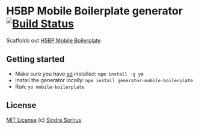 # H5BP Mobile Boilerplate generator [![Build Status](https://secure.travis-ci.org/sindresorhus/generator-mobile-boilerplate.png?branch=master)](http://travis-ci.org/sindresorhus/generator-mobile-boilerplate)

Scaffolds out [H5BP Mobile Boilerplate](http://html5boilerplate.com/mobile/)


## Getting started

- Make sure you have [yo](https://github.com/yeoman/yo) installed: `npm install -g yo`
- Install the generator locally: `npm install generator-mobile-boilerplate`
- Run: `yo mobile-boilerplate`


## License

[MIT License](http://en.wikipedia.org/wiki/MIT_License)
(c) [Sindre Sorhus](http://sindresorhus.com)
